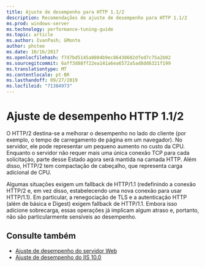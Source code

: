 ```yaml
---
title: Ajuste de desempenho para HTTP 1.1/2
description: Recomendações de ajuste de desempenho para HTTP 1.1/2
ms.prod: windows-server
ms.technology: performance-tuning-guide
ms.topic: article
ms.author: IvanPash; GMonte
author: phstee
ms.date: 10/16/2017
ms.openlocfilehash: f7d7bd5145a0804b9ec86438602dfed7c75a2b02
ms.sourcegitcommit: 6aff3d88ff22ea141a6ea6572a5ad8dd6321f199
ms.translationtype: MT
ms.contentlocale: pt-BR
ms.lasthandoff: 09/27/2019
ms.locfileid: "71384973"
---
```

# <a name="performance-tuning-http-112"></a>Ajuste de desempenho HTTP 1.1/2

O HTTP/2 destina-se a melhorar o desempenho no lado do cliente (por exemplo, o tempo de carregamento de página em um navegador). No servidor, ele pode representar um pequeno aumento no custo da CPU. Enquanto o servidor não requer mais uma única conexão TCP para cada solicitação, parte desse Estado agora será mantida na camada HTTP. Além disso, HTTP/2 tem compactação de cabeçalho, que representa carga adicional de CPU.

Algumas situações exigem um fallback de HTTP/1.1 (redefinindo a conexão HTTP/2 e, em vez disso, estabelecendo uma nova conexão para usar HTTP/1.1). Em particular, a renegociação de TLS e a autenticação HTTP (além de básica e Digest) exigem fallback de HTTP/1.1. Embora isso adicione sobrecarga, essas operações já implicam algum atraso e, portanto, não são particularmente sensíveis ao desempenho.

## <a name="see-also"></a>Consulte também
- [Ajuste de desempenho do servidor Web](index.md) 
- [Ajuste de desempenho do IIS 10.0](tuning-iis-10.md)